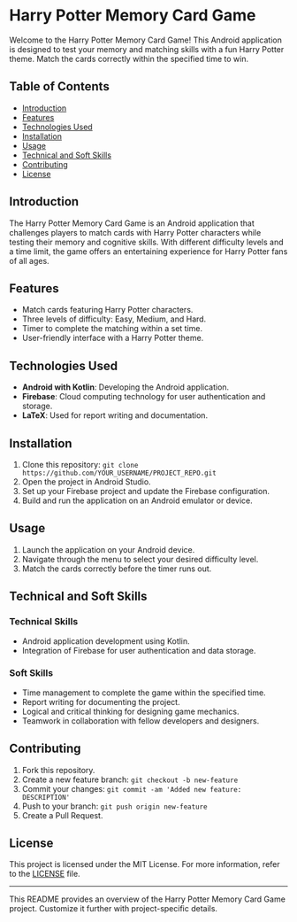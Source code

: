 # Harry Potter Memory Card Game

Welcome to the Harry Potter Memory Card Game! This Android application is designed to test your memory and matching skills with a fun Harry Potter theme. Match the cards correctly within the specified time to win.

## Table of Contents

- [Introduction](#introduction)
- [Features](#features)
- [Technologies Used](#technologies-used)
- [Installation](#installation)
- [Usage](#usage)
- [Technical and Soft Skills](#technical-and-soft-skills)
- [Contributing](#contributing)
- [License](#license)

## Introduction

The Harry Potter Memory Card Game is an Android application that challenges players to match cards with Harry Potter characters while testing their memory and cognitive skills. With different difficulty levels and a time limit, the game offers an entertaining experience for Harry Potter fans of all ages.

## Features

- Match cards featuring Harry Potter characters.
- Three levels of difficulty: Easy, Medium, and Hard.
- Timer to complete the matching within a set time.
- User-friendly interface with a Harry Potter theme.

## Technologies Used

- **Android with Kotlin**: Developing the Android application.
- **Firebase**: Cloud computing technology for user authentication and storage.
- **LaTeX**: Used for report writing and documentation.

## Installation

1. Clone this repository: `git clone https://github.com/YOUR_USERNAME/PROJECT_REPO.git`
2. Open the project in Android Studio.
3. Set up your Firebase project and update the Firebase configuration.
4. Build and run the application on an Android emulator or device.

## Usage

1. Launch the application on your Android device.
2. Navigate through the menu to select your desired difficulty level.
3. Match the cards correctly before the timer runs out.

## Technical and Soft Skills

### Technical Skills

- Android application development using Kotlin.
- Integration of Firebase for user authentication and data storage.

### Soft Skills

- Time management to complete the game within the specified time.
- Report writing for documenting the project.
- Logical and critical thinking for designing game mechanics.
- Teamwork in collaboration with fellow developers and designers.

## Contributing

1. Fork this repository.
2. Create a new feature branch: `git checkout -b new-feature`
3. Commit your changes: `git commit -am 'Added new feature: DESCRIPTION'`
4. Push to your branch: `git push origin new-feature`
5. Create a Pull Request.

## License

This project is licensed under the MIT License. For more information, refer to the [LICENSE](LICENSE.md) file.

---

This README provides an overview of the Harry Potter Memory Card Game project. Customize it further with project-specific details.
